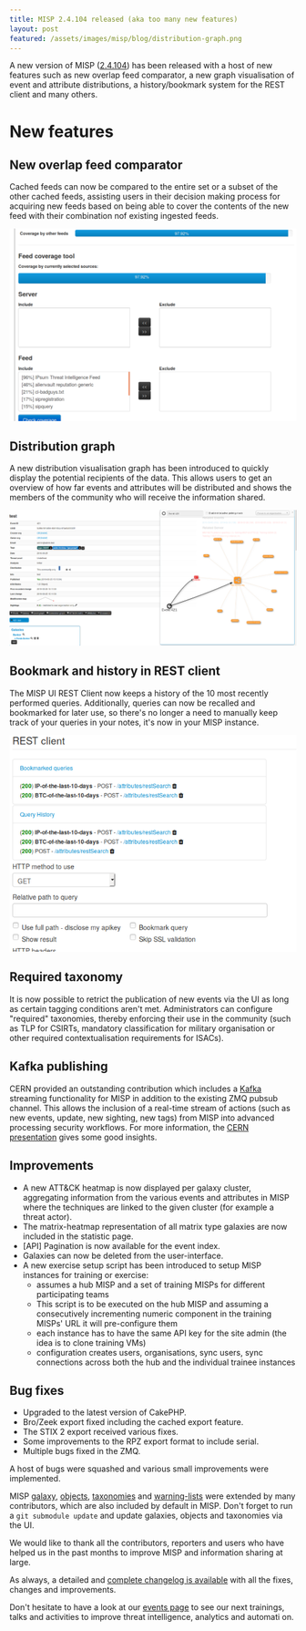 ```yaml
---
title: MISP 2.4.104 released (aka too many new features)
layout: post
featured: /assets/images/misp/blog/distribution-graph.png
---
```


A new version of MISP ([2.4.104](https://github.com/MISP/MISP/tree/v2.4.104)) has been released with a host of new features such as new overlap feed comparator, a new graph visualisation of event and attribute distributions, a history/bookmark system for the REST client and many others.

# New features

## New overlap feed comparator

Cached feeds can now be compared to the entire set or a subset of the other cached feeds, assisting users in their decision making process for acquiring new feeds based on being able to cover the contents of the new feed with their combination nof existing ingested feeds.

![Comparing a MISP feed to other feeds and check its coverage](/assets/images/misp/blog/feed-coverage.png)

## Distribution graph

A new distribution visualisation graph has been introduced to quickly display the potential recipients of the data. This allows users to get an overview of how far events and attributes will be distributed and shows the members of the community who will receive the information shared.

![MISP distribution graph example](/assets/images/misp/blog/distribution-graph.png)

## Bookmark and history in REST client

The MISP UI REST Client now keeps a history of the 10 most recently performed queries. Additionally, queries can now be recalled and bookmarked for later use, so there's no longer a need to manually keep track of your queries in your notes,
 it's now in your MISP instance.

![MISP REST Client bookmarks](/assets/images/misp/blog/rest-bookmarks.png)

## Required taxonomy

It is now possible to retrict the publication of new events via the UI as long as certain tagging conditions aren't met. Administrators can configure "required" taxonomies, thereby enforcing their use in the community (such as TLP for CSIRTs, mandatory classification for military organisation or other required contextualisation requirements for ISACs).

## Kafka publishing

CERN provided an outstanding contribution which includes a [Kafka](https://kafka.apache.org/) streaming functionality for MISP in addition to the existing ZMQ pubsub channel. This allows the inclusion of a real-time stream of actions (such as new events, update, new sighting, new tags) from MISP into advanced processing security workflows. For more information, the [CERN presentation](https://indico.cern.ch/event/775579/contributions/3306040/attachments/1808103/2951821/2019-02-20__WLCG_SOC_WG_CERN_SOC_Update.pdf) gives some good insights.

## Improvements

- A new ATT&CK heatmap is now displayed per galaxy cluster, aggregating information from the various events and attributes in MISP where the techniques are linked to the given cluster (for example a threat actor).
- The matrix-heatmap representation of all matrix type galaxies are now included in the statistic page.
- [API] Pagination is now available for the event index.
- Galaxies can now be deleted from the user-interface.
- A new exercise setup script has been introduced to setup MISP instances for training or exercise:
  - assumes a hub MISP and a set of training MISPs for different participating teams
  - This script is to be executed on the hub MISP and assuming a consecutively incrementing numeric component in the training MISPs' URL it will pre-configure them
  - each instance has to have the same API key for the site admin (the idea is to clone training VMs)
  - configuration creates users, organisations, sync users, sync connections across both the hub and the individual trainee instances

## Bug fixes

- Upgraded to the latest version of CakePHP.
- Bro/Zeek export fixed including the cached export feature.
- The STIX 2 export received various fixes.
- Some improvements to the RPZ export format to include serial.
- Multiple bugs fixed in the ZMQ.

A host of bugs were squashed and various small improvements were implemented.

MISP [galaxy](/galaxy.pdf), [objects](/objects.pdf), [taxonomies](/taxonomies.pdf) and [warning-lists](https://www.github.com/MISP/misp-warninglists) were extended by many contributors, which are also included by default in MISP. Don't forget to run a `git submodule update` and update galaxies, objects and taxonomies via the UI.

We would like to thank all the contributors, reporters and users who have helped us in the past months to improve MISP and information sharing at large.

As always, a detailed and [complete changelog is available](http://www.misp-project.org/Changelog.txt) with all the fixes, changes and improvements.

Don't hesitate to have a look at our [events page](http://www.misp-project.org/events/) to see our next trainings, talks and activities to improve threat intelligence, analytics and automati
on.


